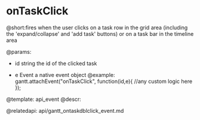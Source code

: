 onTaskClick
=============
@short:fires when the user clicks on a task row in the  grid area (including the 'expand/collapse' and 'add task' buttons) or on a task bar in the timeline area
	

@params:
- id		string		the id of the clicked task
* e		Event		a native event object
@example:
gantt.attachEvent("onTaskClick", function(id,e){
    //any custom logic here
});

@template:	api_event
@descr:

@relatedapi:
	api/gantt_ontaskdblclick_event.md